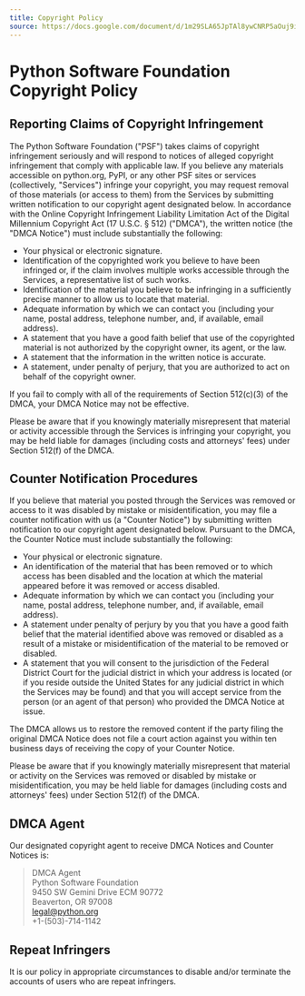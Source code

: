 ```yaml
---
title: Copyright Policy
source: https://docs.google.com/document/d/1m29SLA65JpTAl8ywCNRP5aOuj9iouAq0yFiBofn6bYY/edit
---
```

# Python Software Foundation Copyright Policy

## Reporting Claims of Copyright Infringement

The Python Software Foundation ("PSF") takes claims of copyright infringement seriously
and will respond to notices of alleged copyright infringement that comply with applicable law.
If you believe any materials accessible on python.org, PyPI,
or any other PSF sites or services (collectively, "Services") infringe your copyright,
you may request removal of those materials (or access to them)
from the Services by submitting written notification to our copyright agent designated below.
In accordance with the Online Copyright Infringement Liability Limitation Act
of the Digital Millennium Copyright Act (17 U.S.C. § 512) ("DMCA"),
the written notice (the "DMCA Notice") must include substantially the following:

-   Your physical or electronic signature.
-   Identification of the copyrighted work you believe to have been infringed or, if the claim involves multiple works accessible through the Services, a representative list of such works.
-   Identification of the material you believe to be infringing in a sufficiently precise manner to allow us to locate that material.
-   Adequate information by which we can contact you (including your name, postal address, telephone number, and, if available, email address).
-   A statement that you have a good faith belief that use of the copyrighted material is not authorized by the copyright owner, its agent, or the law.
-   A statement that the information in the written notice is accurate.
-   A statement, under penalty of perjury, that you are authorized to act on behalf of the copyright owner.

If you fail to comply with all of the requirements of Section 512(c)(3) of the DMCA,
your DMCA Notice may not be effective.

Please be aware that if you knowingly materially misrepresent that material
or activity accessible through the Services is infringing your copyright,
you may be held liable for damages (including costs and attorneys' fees)
under Section 512(f) of the DMCA.

## Counter Notification Procedures

If you believe that material you posted through the Services was removed
or access to it was disabled by mistake or misidentification,
you may file a counter notification with us (a "Counter Notice") by
submitting written notification to our copyright agent designated below.
Pursuant to the DMCA, the Counter Notice must include substantially the following:

-   Your physical or electronic signature.
-   An identification of the material that has been removed or to which access has been disabled and the location at which the material appeared before it was removed or access disabled.
-   Adequate information by which we can contact you (including your name, postal address, telephone number, and, if available, email address).
-   A statement under penalty of perjury by you that you have a good faith belief that the material identified above was removed or disabled as a result of a mistake or misidentification of the material to be removed or disabled.
-   A statement that you will consent to the jurisdiction of the Federal District Court for the judicial district in which your address is located (or if you reside outside the United States for any judicial district in which the Services may be found) and that you will accept service from the person (or an agent of that person) who provided the DMCA Notice at issue.

The DMCA allows us to restore the removed content if
the party filing the original DMCA Notice does not
file a court action against you within
ten business days of receiving the copy of your Counter Notice.

Please be aware that if you knowingly materially misrepresent that material
or activity on the Services was removed or disabled by mistake or misidentification,
you may be held liable for damages (including costs and attorneys' fees)
under Section 512(f) of the DMCA.

## DMCA Agent

Our designated copyright agent to receive DMCA Notices and Counter Notices is:

> DMCA Agent  
> Python Software Foundation  
> 9450 SW Gemini Drive ECM 90772  
> Beaverton, OR 97008  
> legal@python.org  
> +1-(503)-714-1142

## Repeat Infringers

It is our policy in appropriate circumstances to disable and/or terminate
the accounts of users who are repeat infringers.

